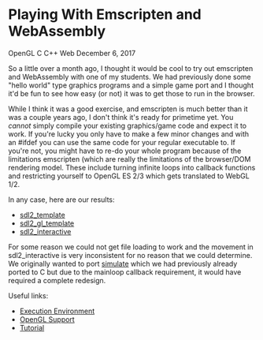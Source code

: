 Playing With Emscripten and WebAssembly
==================
OpenGL C C++ Web
December 6, 2017

So a little over a month ago, I thought it would be cool to try out emscripten and
WebAssembly with one of my students.  We had previously done some "hello world"
type graphics programs and a simple game port and I thought it'd be fun to see
how easy (or not) it was to get those to run in the browser.

While I think it was a good exercise, and emscripten is much better than it was a
couple years ago, I don't think it's ready for primetime yet.  You *cannot* simply
compile your existing graphics/game code and expect it to work.  If you're lucky
you only have to make a few minor changes and with an #ifdef you can use the same
code for your regular executable to.  If you're not, you might have to re-do your
whole program because of the limitations emscripten (which are really the limitations
of the browser/DOM rendering model.  These include turning infinite loops into callback
functions and restricting yourself to OpenGL ES 2/3 which gets translated to WebGL 1/2.

In any case, here are our results:

* [sdl2_template](../projects/emscripten/smallest.html)
* [sdl2_gl_template](../projects/emscripten/smallest_sdl_gl.html)
* [sdl2_interactive](../projects/emscripten/testing.html)

For some reason we could not get file loading to work and the movement in sdl2_interactive is very
inconsistent for no reason that we could determine.  We originally wanted to port [simulate](https://github.com/rswinkle/inventwithpython_pysdl2/blob/master/simulate_pysdl2.py)
which we had previously already ported to C but due to the mainloop callback requirement, it would have required a complete redesign.

Useful links:

* [Execution Environment](https://kripken.github.io/emscripten-site/docs/porting/emscripten-runtime-environment.html)
* [OpenGL Support](https://kripken.github.io/emscripten-site/docs/porting/multimedia_and_graphics/OpenGL-support.html)
* [Tutorial](https://lyceum-allotments.github.io/2016/06/emscripten-and-sdl-2-tutorial-part-1/)



